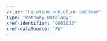 ```yaml
---
value: "nicotine addiction pathway"
type: "Pathway Ontology"
xref-identifier: "0001033"
xref-dataSource: "PW"
---
```

